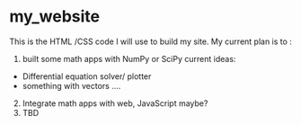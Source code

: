 my_website
==========
This is the HTML /CSS code I will use to build my site.
My current plan is to :
1) built some math apps with NumPy or SciPy
  current ideas:
  - Differential equation solver/ plotter
  - something with vectors
  ....
2) Integrate math apps with web, JavaScript maybe?
3) TBD
